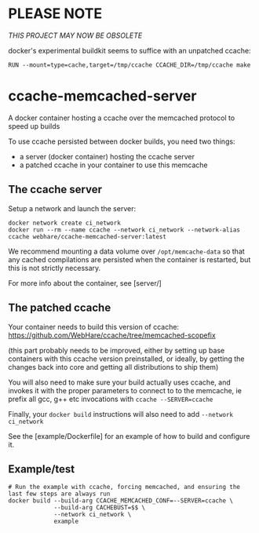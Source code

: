 # PLEASE NOTE
*THIS PROJECT MAY NOW BE OBSOLETE*

docker's experimental buildkit seems to suffice with an unpatched ccache:

```
RUN --mount=type=cache,target=/tmp/ccache CCACHE_DIR=/tmp/ccache make
```

# ccache-memcached-server
A docker container hosting a ccache over the memcached protocol to
speed up builds

To use ccache persisted between docker builds, you need two things:
- a server (docker container) hosting the ccache server
- a patched ccache in your container to use this memcache

## The ccache server

Setup a network and launch the server:
```
docker network create ci_network
docker run --rm --name ccache --network ci_network --network-alias ccache webhare/ccache-memcached-server:latest
```

We recommend mounting a data volume over `/opt/memcache-data` so that any
cached compilations are persisted when the container is restarted, but this is
not strictly necessary.

For more info about the container, see [server/]

## The patched ccache
Your container needs to build this version of ccache: https://github.com/WebHare/ccache/tree/memcached-scopefix

(this part probably needs to be improved, either by setting up base containers
 with this ccache version preinstalled, or ideally, by getting the changes back
 into core and getting all distributions to ship them)

You will also need to make sure your build actually uses ccache, and invokes it
with the proper parameters to connect to to the memcache, ie prefix all gcc, g++
etc invocations with `ccache --SERVER=ccache`

Finally, your `docker build` instructions will also need to add `--network ci_network`

See the [example/Dockerfile] for an example of how to build and configure it.

## Example/test
```
# Run the example with ccache, forcing memcached, and ensuring the last few steps are always run
docker build --build-arg CCACHE_MEMCACHED_CONF=--SERVER=ccache \
             --build-arg CACHEBUST=$$ \
             --network ci_network \
             example
```
